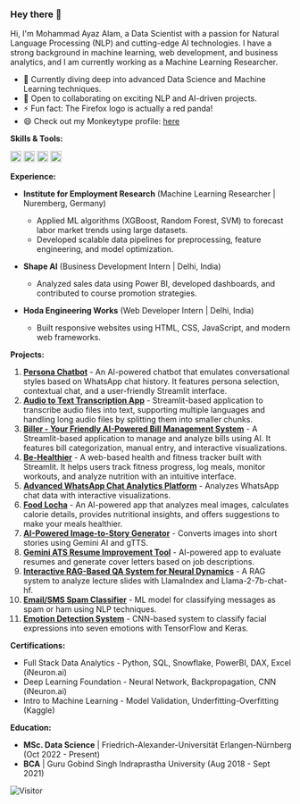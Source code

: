 ### Hey there 👋

Hi, I'm Mohammad Ayaz Alam, a Data Scientist with a passion for Natural Language Processing (NLP) and cutting-edge AI technologies. I have a strong background in machine learning, web development, and business analytics, and I am currently working as a Machine Learning Researcher.

- 🌱 Currently diving deep into advanced Data Science and Machine Learning techniques.
- 👯 Open to collaborating on exciting NLP and AI-driven projects.
- ⚡ Fun fact: The Firefox logo is actually a red panda!
- 😄 Check out my Monkeytype profile: [here](https://monkeytype.com/profile/rebel47)

**Skills & Tools:**

<code><img height="20" title="Python" src="https://img.shields.io/badge/-Python-3776AB?style=flat&logo=python&logoColor=white"></code>
<code><img height="20" title="PyTorch" src="https://img.shields.io/badge/-PyTorch-EE4C2C?style=flat&logo=pytorch&logoColor=white"></code>
<code><img height="20" title="Django" src="https://img.shields.io/badge/-Django-092E20?style=flat&logo=django&logoColor=white"></code>
<code><img height="20" title="Docker" src="https://img.shields.io/badge/-Docker-2496ED?style=flat&logo=docker&logoColor=white"></code>

**Experience:**
- **Institute for Employment Research** (Machine Learning Researcher | Nuremberg, Germany)
  - Applied ML algorithms (XGBoost, Random Forest, SVM) to forecast labor market trends using large datasets.
  - Developed scalable data pipelines for preprocessing, feature engineering, and model optimization.

- **Shape AI** (Business Development Intern | Delhi, India)
  - Analyzed sales data using Power BI, developed dashboards, and contributed to course promotion strategies.

- **Hoda Engineering Works** (Web Developer Intern | Delhi, India)
  - Built responsive websites using HTML, CSS, JavaScript, and modern web frameworks.

**Projects:**
1. [**Persona Chatbot**](https://github.com/rebel47/persona-chatbot) - An AI-powered chatbot that emulates conversational styles based on WhatsApp chat history. It features persona selection, contextual chat, and a user-friendly Streamlit interface.
2. [**Audio to Text Transcription App**](https://lina-speech-to-text.streamlit.app/) - Streamlit-based application to transcribe audio files into text, supporting multiple languages and handling long audio files by splitting them into smaller chunks.
3. [**Biller - Your Friendly AI-Powered Bill Management System**](https://biller.streamlit.app/) - A Streamlit-based application to manage and analyze bills using AI. It features bill categorization, manual entry, and interactive visualizations.
4. [**Be-Healthier**](https://be-healthier.streamlit.app/) - A web-based health and fitness tracker built with Streamlit. It helps users track fitness progress, log meals, monitor workouts, and analyze nutrition with an intuitive interface.
5. [**Advanced WhatsApp Chat Analytics Platform**](https://github.com/rebel47/Whatsapp-Chat-Analyzer) - Analyzes WhatsApp chat data with interactive visualizations.
6. [**Food Locha**](https://github.com/rebel47/Food-Locha) - An AI-powered app that analyzes meal images, calculates calorie details, provides nutritional insights, and offers suggestions to make your meals healthier.
7. [**AI-Powered Image-to-Story Generator**](https://github.com/rebel47/imagetostory) - Converts images into short stories using Gemini AI and gTTS.
8. [**Gemini ATS Resume Improvement Tool**](https://github.com/rebel47/ATS-with-Cover-Letter) - AI-powered app to evaluate resumes and generate cover letters based on job descriptions.
9. [**Interactive RAG-Based QA System for Neural Dynamics**](https://github.com/rebel47/RAG-Powered-Q-A-for-Neural-Dynamics-Course-with-LlamaIndex) - A RAG system to analyze lecture slides with LlamaIndex and Llama-2-7b-chat-hf.
10. [**Email/SMS Spam Classifier**](https://github.com/rebel47/Email-SMS-Classifier) - ML model for classifying messages as spam or ham using NLP techniques.
11. [**Emotion Detection System**](https://github.com/rebel47/Emotion-Detection-System) - CNN-based system to classify facial expressions into seven emotions with TensorFlow and Keras.

**Certifications:**
- Full Stack Data Analytics - Python, SQL, Snowflake, PowerBI, DAX, Excel (iNeuron.ai)
- Deep Learning Foundation - Neural Network, Backpropagation, CNN (iNeuron.ai)
- Intro to Machine Learning - Model Validation, Underfitting-Overfitting (Kaggle)

**Education:**
- **MSc. Data Science** | Friedrich-Alexander-Universität Erlangen-Nürnberg (Oct 2022 - Present)
- **BCA** | Guru Gobind Singh Indraprastha University (Aug 2018 - Sept 2021)

![Visitor](https://visitor-badge.laobi.icu/badge?page_id=rebel47.rebel47)
